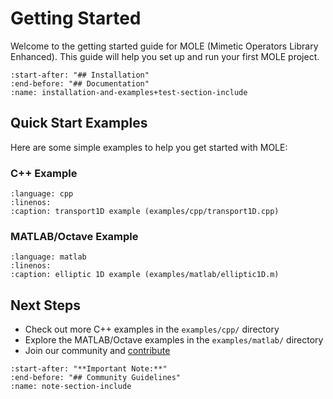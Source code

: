 # Getting Started

Welcome to the getting started guide for MOLE (Mimetic Operators Library Enhanced). This guide will help you set up and run your first MOLE project.

```{include} ../../../../../README.md
:start-after: "## Installation"
:end-before: "## Documentation"
:name: installation-and-examples+test-section-include
```

## Quick Start Examples

Here are some simple examples to help you get started with MOLE:

### C++ Example

```{literalinclude} ../../../../../examples/cpp/transport1D.cpp
:language: cpp
:linenos:
:caption: transport1D example (examples/cpp/transport1D.cpp)
```

### MATLAB/Octave Example

```{literalinclude} ../../../../../examples/matlab/elliptic1D.m
:language: matlab
:linenos:
:caption: elliptic 1D example (examples/matlab/elliptic1D.m)
```

## Next Steps

- Check out more C++ examples in the `examples/cpp/` directory
- Explore the MATLAB/Octave examples in the `examples/matlab/` directory
- Join our community and [contribute](../intros/contributing_wrapper.md)

```{include} ../../../../../README.md
:start-after: "**Important Note:**"
:end-before: "## Community Guidelines"
:name: note-section-include
``` 